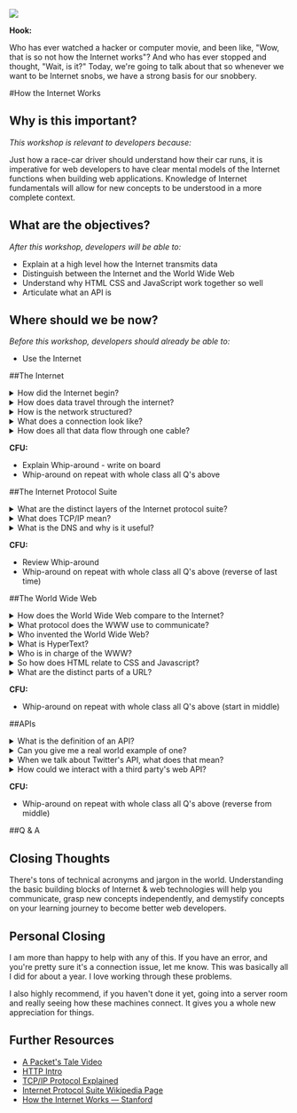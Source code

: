 <!--
Creator: Ilias Tsangaris
Market: SF
Adapted by: Zeb Girouard
-->

![](https://ga-dash.s3.amazonaws.com/production/assets/logo-9f88ae6c9c3871690e33280fcf557f33.png)


**Hook:**

Who has ever watched a hacker or computer movie, and been like, "Wow, that is so not how the Internet works"?  And who has ever stopped and thought, "Wait, is it?"  Today, we're going to talk about that so whenever we want to be Internet snobs, we have a strong basis for our snobbery.

#How the Internet Works

## Why is this important?
*This workshop is relevant to developers because:*

Just how a race-car driver should understand how their car runs, it is imperative for web developers to have clear mental models of the Internet functions when building web applications. Knowledge of Internet fundamentals will allow for new concepts to be understood in a more complete context.

## What are the objectives?
*After this workshop, developers will be able to:*

* Explain at a high level how the Internet transmits data
* Distinguish between the Internet and the World Wide Web
* Understand why HTML CSS and JavaScript work together so well
* Articulate what an API is

## Where should we be now?
*Before this workshop, developers should already be able to:*

* Use the Internet

##The Internet

<details>
    <summary>How did the Internet begin?</summary>
    <figure>
        <h3>The First Internet Communication</h3>
        <img src='imgs/first-comm.jpg' alt='missing' />
        <br>
        <figcaption>"Lo" and behold, the first Internet communication was sent over a network of computers called the ARPANET from UCLA to Stanford.</figcaption>
    </figure>
</details>

<details>
    <summary>How does data travel through the internet?</summary>
    <figure>
        <h3>Data Packets</h3>
        <img src='imgs/packet-switching.gif' alt='missing' />
        <br>
        <figcaption>Any data you send over the Internet is split up into data packets. Each packet is routed to the destination eventually, but may all take different paths to get there.</figcaption>
    </figure>
</details>

<details>
    <summary>How is the network structured?</summary>
    <figure>
        <h3>Major Nodes in the Network</h3>
        <img src='imgs/network-nodes.png' alt='missing' />
        <br>
        <figcaption>The Internet is a global network of networks connected through a set of Internet exchange points</figcaption>
    </figure>
</details>

<details>
    <summary>What does a connection look like?</summary>
    <figure>
        <h3>Undersea Internet Cable</h3>
        <img src='imgs/underwater-cable.png' alt='missing' />
        <br>
        <figcaption>All data transmitted across the Internet is eventually communicated through a fiber optic cable as flashes of light.</figcaption>
    </figure>
</details>

<details>
    <summary>How does all that data flow through one cable?</summary>
    <figure>
        <h3>Multiplexing</h3>
        <img src='imgs/multiplexing.png' alt='missing' />
        <br>
        <figcaption>Multiplexing allows multiple data streams to share one wire by splitting each stream into a separate channel with a different bandwidth.</figcaption>
    </figure>
</details>

**CFU:**
<ul>
	<li>Explain Whip-around - write on board</li>
	<li>Whip-around on repeat with whole class all Q's above</li>
</ul>

##The Internet Protocol Suite

<details>
    <summary>What are the distinct layers of the Internet protocol suite?</summary>
    <figure>
        <h3>Internet Protocol Suite</h3>
        <img src='imgs/ip-suite.gif' alt='missing' />
        <br>
        <figcaption>The suite is a set of communication protocols used in tandem on the Internet. These protocols work together to facilitate a variety of networked communications.</figcaption>
    </figure>
</details>

<details>
    <summary>What does TCP/IP mean?</summary>
    <figure>
        <h3>It's part of the Internet Protocol Suite</h3>
        <img src='imgs/tcp-ip.jpg' alt='missing' />
        <br>
        <figcaption>TCP/IP stands for Transmission Control Protocol/Internet Protocol. TCP lives on the transport layer and is the protocol that ensures the data sent is reliable, ordered, and error-checked. IP lives on the Internet (or Internetwork) layer and the is the protocol concerned with routing data grams through the network efficiently.</figcaption>
    </figure>
</details>

<details>
    <summary>What is the DNS and why is it useful?</summary>
    <figure>
        <h3>Domain Name System</h3>
        <img src='imgs/dns.gif' alt='missing' />
        <br>
        <figcaption>The DNS is an Application layer protocol for translating "human-friendly" computer hostnames into IP addresses. Think of it like a contact list as it allows one to lookup a phone number based on a memorable name.</figcaption>
    </figure>
</details>

**CFU:**
<ul>
	<li>Review Whip-around</li>
	<li>Whip-around on repeat with whole class all Q's above (reverse of last time)</li>
</ul>

##The World Wide Web

<details>
    <summary>How does the World Wide Web compare to the Internet?</summary>
    <figure>
        <h3>World Wide Web vs The Internet</h3>
        <img src='imgs/www-vs-internet.png' alt='missing' />
        <br>
        <figcaption>The Internet is the actual network that connects computers together and encompasses a wide range of protocols. The World Wide Web only represents a specific protocol on the Application layer of the Internet Protocol Suite.</figcaption>
    </figure>
</details>

<details>
    <summary>What protocol does the WWW use to communicate?</summary>
    <figure>
        <h3>HTTP</h3>
        <img src='imgs/http.png' alt='missing' />
        <br>
        <figcaption>HTTP is a protocol on the application layer that the World Wide Web uses to communicate. It is responsible for delivering HyperText files and applications. More specifically, browsers rendering HTML files will use the WWW.</figcaption>
    </figure>
</details>

<details>
    <summary>Who invented the World Wide Web?</summary>
    <figure>
        <h3>Tim Berners Lee</h3>
        <img src='imgs/tim.jpg' alt='missing' />
        <br>
        <figcaption>Tim devised a system for sharing HyperText documents while at CERN. During the late 80s and early 90s he specified the first versions of HTML and HTTP that ended up birthing the World Wide Web and changing the usability of the Internet forever.</figcaption>
    </figure>
</details>

<details>
    <summary>What is HyperText?</summary>
    <figure>
        <h3>The Mother of All Demos</h3>
        <img src='imgs/engelbart.jpg' alt='missing' />
        <br>
        <figcaption>In the '60s Douglas Engelbart [demonstrated](https://www.youtube.com/watch?v=yJDv-zdhzMY) a machine that was capable of rich media, collaborative text editing, and teleconferencing. Now HTML, aka HyperText Markup Language, enables anyone to design rich media documents that are literally "beyond" (hyper) text.</figcaption>
    </figure>
</details>

<details>
    <summary>Who is in charge of the WWW?</summary>
    <figure>
        <h3>W3C</h3>
        <img src='imgs/w3c.jpg' alt='missing' />
        <br>
        <figcaption>The Technical Architecture Group meets regularly to discuss, document, and build Web standards. This group consists of 9 participants, some from outside organizations like Microsoft, Google, and Mozilla. They are known as the World Wide Web Consortium or W3C.</figcaption>
    </figure>
</details>

<details>
    <summary>So how does HTML relate to CSS and Javascript?</summary>
    <figure>
        <h3>CSS & JS Endow Style and Behavior to HTML</h3>
        <img src='imgs/web-technologies.png' alt='missing' />
        <br>
        <figcaption>You can think of HTML CSS and JS as the three major parts of speech in human language: nouns, adjectives, and verbs. HTML is the noun as it is in charge of organizing content (text, photos, videos, audio, links, etc) into a file. CSS is the adjective as it is entirely concerned with the visualization of the content. JavaScript is the verb as it can add behavior and dynamism to the content.</figcaption>
    </figure>
</details>

<details>
    <summary>What are the distinct parts of a URL?</summary>
    <figure>
        <h3>URL</h3>
        <pre>
		http://www.kittengifs.com:80/popular-gifs#results?term=cute&page=2
		|-----|-----------------|---|-----------|--------|----------------|
		   |           |          |       |          |           |
		 protocol    host       port    path     fragment  query-string
        </pre>
        <figcaption>
        	<ul>
	        	<li>Protocol: a set of conventions regarding how information will be communicated</li>
			<li>Host - the server that is connected to</li>
			<li>Port (optional) - the target port on that server</li>
			<li>Path - the specific file or data that is accessed on the server</li>
			<li>Fragment (optional) - used to jump to a specific `id` of the page</li>
			<li>Query String (optional) - used to include additional information about what we're requesting</li>
		</ul>
        </figcaption>
    </figure>
</details>

**CFU:**
<ul>
	<li>Whip-around on repeat with whole class all Q's above (start in middle)</li>
</ul>

##APIs

<details>
    <summary>What is the definition of an API?</summary>
    <figure>
        <h3>Application Programming Interface</h3>
        <img src='imgs/string-api.png' alt='missing' />
        <br>
        <figcaption>An API is simply the interface for how one interacts with a piece of software. In programming a string of characters, such as `"hello"`, is refered to as a String. From the above example, we see that `.upcase` is part of a String's API.</figcaption>
    </figure>
</details>

<details>
    <summary>Can you give me a real world example of one?</summary>
    <figure>
        <h3>A Restaurant</h3>
        <img src='imgs/restaurant.jpg' alt='missing' />
        <br>
        <figcaption>The purpose of a restaurant is to abstract the effort of making food away from the client. A restaurant's menu represents their API. The server waits on a client for a request. When ordering, the client references the restaurant's API, the menu, to send a specific, predefined request to the server. When the server delivers the dish back to the client's table, the request is completed with a response (more on the request/response cycle later).</figcaption>
    </figure>
</details>

<details>
    <summary>When we talk about Twitter's API, what does that mean?</summary>
    <figure>
        <h3>An Interface to Twitter's Data</h3>
        <img src='imgs/twitter-api-logo.png' alt='missing' />
        <br>
        <figcaption>Developers may want a way to access Twitter's data, so Twitter exposes an interface for them to do so. Big companies exposing their data over the internet is an extremely simplified idea of what an API is. Litterally every piece of software, at some level, has an interface to access it!</figcaption>
    </figure>
</details>

<details>
    <summary>How could we interact with a third party's web API?</summary>
    <figure>
        <h3>The Request/Response Cycle</h3>
        <img src='imgs/req-res-cycle.gif' alt='missing' />
        <br>
        <figcaption>Every time you visit a webpage your computer is acting as a client that will send a request to a URL. This URL maps to a specific server somewhere else in the world. That server is tasked with responding back to you with the information you have requested. Each request must contain two things: **a URL**, which represents the location, and an **HTTP Verb**, which represents the intent. The verb options are: POST, GET, PUT, and DELETE, which mean you want to respectively Create, Read, Update, or Delete (CRUD) data located at a specific location.</figcaption>
    </figure>
</details>

**CFU:**
<ul>
	<li>Whip-around on repeat with whole class all Q's above (reverse from middle)</li>
</ul>

##Q & A

## Closing Thoughts

There's tons of technical acronyms and jargon in the world. Understanding the basic building blocks of Internet & web technologies will help you communicate, grasp new concepts independently, and demystify concepts on your learning journey to become better web developers.

## Personal Closing

I am more than happy to help with any of this.  If you have an error, and you're pretty sure it's a connection issue, let me know.  This was basically all I did for about a year.  I love working through these problems.

I also highly recommend, if you haven't done it yet, going into a server room and really seeing how these machines connect.  It gives you a whole new appreciation for things.

## Further Resources

* [A Packet's Tale Video](https://www.youtube.com/watch?v=Gfoc3Cxgnpk)
* [HTTP Intro](https://dev.opera.com/articles/http-basic-introduction/)
* [TCP/IP Protocol Explained](http://www.thegeekstuff.com/2011/11/tcp-ip-fundamentals/)
* [Internet Protocol Suite Wikipedia Page](https://en.wikipedia.org/wiki/Internet_protocol_suite)
* [How the Internet Works — Stanford](http://web.stanford.edu/class/msande91si/www-spr04/readings/week1/InternetWhitepaper.htm)
